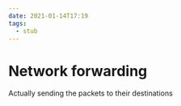 ```yaml
---
date: 2021-01-14T17:19
tags: 
  - stub
---
```


# Network forwarding

Actually sending the packets to their destinations
